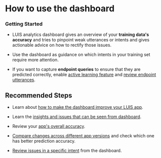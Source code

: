 <properties
pageTitle="How to use the dashboard"
description="Understanding how to use the dashboard"
service="microsoft.CognitiveServices"
resource="accounts"
authors="SaraKandil"
ms.author="a-sakand"
displayOrder=""
selfHelpType="generic"
supportTopicIds="32683899"
productPesIds="16869"
cloudEnvironments="public, MoonCake, fairfax"
articleId="LUIS_Conversation_ImprovePredictionAccuracy_HowToUseTheDashboard"
ownershipId="AzureCogSvc_CognitiveServices"
/>

# How to use the dashboard

### Getting Started
* LUIS analytics dashboard gives an overview of your **training data's accuracy** and tries to pinpoint weak utterances or intents and gives actionable advice on how to rectify those issues.

* Use the dashboard as guidance on which intents in your training set require more attention.

* If you want to capture **endpoint queries** to ensure that they are predicted correctly, enable [active learning feature](https://docs.microsoft.com/azure/cognitive-services/luis/luis-how-to-review-endpoint-utterances#enable-active-learning) and [review endpoint utterances](https://docs.microsoft.com/azure/cognitive-services/luis/luis-how-to-review-endpoint-utterances#correct-intent-predictions-to-align-utterances).

## **Recommended Steps**

* Learn about [how to make the dashboard improve your LUIS app](https://docs.microsoft.com/azure/cognitive-services/luis/luis-how-to-use-dashboard).

* Learn the [insights and issues that can be seen from dashboard](https://docs.microsoft.com/azure/cognitive-services/luis/luis-how-to-use-dashboard#what-issues-can-be-fixed-from-dashboard).

* Review your [app's overall accuracy](https://docs.microsoft.com/azure/cognitive-services/luis/luis-how-to-use-dashboard#review-training-evaluation).

* [Compare changes across different app versions](https://docs.microsoft.com/azure/cognitive-services/luis/luis-how-to-use-dashboard#compare-changes-across-versions) and check which one has better prediction accuracy.

* [Review issues in a specific intent](https://docs.microsoft.com/azure/cognitive-services/luis/luis-how-to-use-dashboard#intents-with-errors) from the dashboard.
